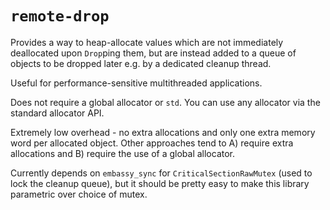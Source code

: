 # `remote-drop`

Provides a way to heap-allocate values which are not immediately deallocated upon `Drop`ping them, but 
are instead added to a queue of objects to be dropped later e.g. by a dedicated cleanup thread.

Useful for performance-sensitive multithreaded applications.

Does not require a global allocator or `std`. You can use any allocator via the standard allocator API.

Extremely low overhead - no extra allocations and only one extra memory word per allocated object.
Other approaches tend to A) require extra allocations and B) require the use of a global allocator.

Currently depends on `embassy_sync` for `CriticalSectionRawMutex` (used to lock the cleanup queue),
but it should be pretty easy to make this library parametric over choice of mutex.

